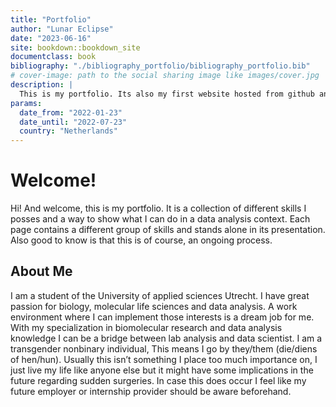 ```yaml
--- 
title: "Portfolio"
author: "Lunar Eclipse"
date: "2023-06-16"
site: bookdown::bookdown_site
documentclass: book
bibliography: "./bibliography_portfolio/bibliography_portfolio.bib"
# cover-image: path to the social sharing image like images/cover.jpg
description: |
  This is my portfolio. Its also my first website hosted from github and netlify. I hope you enjoy!
params:
  date_from: "2022-01-23"
  date_until: "2022-07-23"
  country: "Netherlands"
---
```


# Welcome!

Hi! And welcome, this is my portfolio. It is a collection of different skills I posses and a way to show what I can do in a data analysis context. Each page contains a different group of skills and stands alone in its presentation. Also good to know is that this is of course, an ongoing process.

## About Me

I am a student of the University of applied sciences Utrecht. I have great passion for biology, molecular life
sciences and data analysis. A work environment where I can implement those interests is a dream job for
me. With my specialization in biomolecular research and data analysis knowledge I can be a bridge
between lab analysis and data scientist. I am a transgender nonbinary individual, This means I go by
they/them (die/diens of hen/hun). Usually this isn’t something I place too much importance on, I just live my
life like anyone else but it might have some implications in the future regarding sudden surgeries. In case
this does occur I feel like my future employer or internship provider should be aware beforehand.
